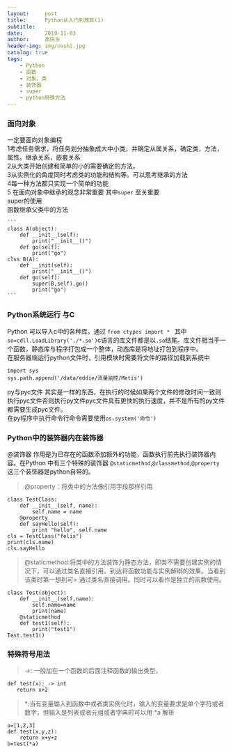 ```yaml
---
layout:     post
title:      Python从入门到放弃(1)
subtitle:   
date:       2019-11-03
author:     高庆东
header-img: img/ceshi.jpg
catalog: true
tags:
    - Python
    - 函数
    - 对象，类
    - 装饰器
    - super
    - python特殊方法
---
```


### 面向对象
 一定要面向对象编程  
1考虑任务需求，将任务划分抽象成大中小类，并确定从属关系，确定类，方法，属性。继承关系，嵌套关系  
2从大类开始创建和简单的小的需要确定的方法。  
3从实例化的角度同时考虑类的功能和结构等。可以思考继承的方法  
4每一种方法都只实现一个简单的功能  
5 在面向对象中继承的观念非常重要 其中`super` 至关重要   
    super的使用    
    函数继承父类中的方法
    
    ```
    class A(object):  
        def __init__(self):    
            print("__init__()")  
        def go(self):  
            print("go")  
    clss B(A):  
        def __init(self):  
            print("__init__()")  
        def go(self):    
            super(B,self).go()  
            print("go")  
    ```
    
### Python系统运行 与C
Python 可以导入c中的各种库，通过  `from ctypes import * ` 其中 `so=cdll.LoadLibrary('./*.so')`c语言的库文件都是以`.so`结尾。库文件相当于一个函数，静态库与程序打包成一个整体，动态库是将地址打包到程序中。  
在服务器端运行python文件时，引用模块时需要将文件的路径加载到系统中

    import sys
    sys.path.append('/data/eddie/流量监控/Metis')
py与pyc文件 其实是一样的东西，在执行的时候如果两个文件的修改时间一致则执行pyc文件否则执行py文件pyc文件具有更快的执行速度，并不是所有的py文件都需要生成pyc文件。  
在py程序中执行命令行命令需要使用`os.system('命令')` 
### Python中的装饰器内在装饰器
@装饰器  作用是为已存在的函数添加额外的功能，函数执行前先执行装饰器内容。在Python 中有三个特殊的装饰器 `@staticmethod`,`@classmethod`,`@property`
这三个装饰器是python自带的。  
> @property：将类中的方法像引用字段那样引用
```
class TestClass:
    def __init__(self, name):
        self.name = name
    @property
    def sayHello(self):
        print "hello", self.name
cls = TestClass("felix")
print(cls.name)
cls.sayHello
```
> @staticmethod:将类中的方法装饰为静态方法，即类不需要创建实例的情况下，可以通过类名直接引用。到达将函数功能与实例解绑的效果。当看到该类时第一想到可> 通过类名直接调用。同时可以看作是独立的函数使用。  
```
class Test(object):
    def __init__(self,name):
        self.name=name
        print(name)
    @staticmethod
    def test1(self):
        print("test1")
Test.test1()
```
### 特殊符号用法
 > ->: 一般加在一个函数的后面注释函数的输出类型，
 
 ```
 def test(x): -> int
    return x+2
 ```
> *:当有变量输入到函数中或者类实例化时，输入的变量要求是单个字符或者数字，但输入是列表或者元组或者字典时可以用 *a 解析

```
a=[1,2,3]
def test(x,y,z):
    return x+y+z
b=test(*a)
```

